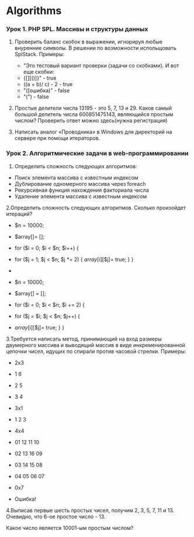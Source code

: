 # Algorithms
### Урок 1. PHP SPL. Массивы и структуры данных
1. Проверить баланс скобок в выражении, игнорируя любые внуренние символы. В решении по возможности испольщовать SplStack.
   Примеры:
   - "Это тестовый вариант проверки (задачи со скобками). И вот еще скобки: 
   - {[][()]}" - true
   - ((a + b)/ c) - 2 - true
   - "([ошибка)" - false
   - "(") - false
   
2. Простые делители числа 13195 - это 5, 7, 13 и 29. Каков самый большой делитель числа 600851475143, являющийся простым числом? Проверить ответ можно здесь(нужна регистрация)
3. Написать аналог «Проводника» в Windows для директорий на сервере при помощи итераторов.
### Урок 2. Алгоритмические задачи в web-программировании
1.  Определить сложность следующих алгоритмов:
   - Поиск элемента массива с известным индексом
   - Дублирование одномерного массива через foreach
   - Рекурсивная функция нахождения факториала числа
   - Удаление элемента массива с известным индексом

2.Определить сложность следующих алгоритмов. Сколько произойдет итераций?


- $n = 10000;
- $array[]= [];

 - for ($i = 0; $i < $n; $i++) {
 -   for ($j = 1; $j < $n; $j *= 2) {
       $array[$i][$j]= true;
 } }
 - 

- $n = 10000;
 - $array[] = [];

- for ($i = 0; $i < $n; $i += 2) {
 -  for ($j = $i; $j < $n; $j++) {
  -  $array[$i][$j]= true;
   } }
   
   
3.Требуется написать метод, принимающий на вход размеры двумерного массива и выводящий массив в виде инкременированной цепочки чисел, идущих по спирали против часовой стрелки.
Примеры:
- 2х3
 - 1 6
- 2 5
- 3 4

- 3х1
- 1 2 3
- 4х4
- 01 12 11 10
- 02 13 16 09
- 03 14 15 08
- 04 05 06 07

- 0х7
- Ошибка!

4.Выписав первые шесть простых чисел, получим 2, 3, 5, 7, 11 и 13. Очевидно, что 6-ое простое число - 13.
  
  Какое число является 10001-ым простым числом?
